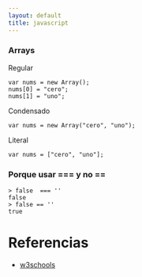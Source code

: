 ```yaml
---
layout: default
title: javascript
---
```

### Arrays
Regular

    var nums = new Array();
    nums[0] = "cero";
    nums[1] = "uno";

Condensado

    var nums = new Array("cero", "uno");

Literal

    var nums = ["cero", "uno"];

### Porque usar === y no ==

    > false  === ''
    false
    > false == ''
    true


# Referencias

* [w3schools](http://www.w3schools.com/js/js_obj_array.asp)
